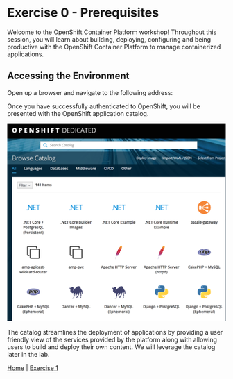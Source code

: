 Exercise 0  - Prerequisites
============================

Welcome to the OpenShift Container Platform  workshop! Throughout this session, you will learn about building, deploying, configuring and being productive with the OpenShift Container Platform to manage containerized applications.

## Accessing the Environment

Open up a browser and navigate to the following address:

Once you have successfully authenticated to OpenShift, you will be presented with the OpenShift application catalog.

![OpenShift Catalog](images/openshift-catalog.png "OpenShift Catalog")

The catalog streamlines the deployment of applications by providing a user friendly view of the services provided by the platform along with allowing users to build and deploy their own content. We will leverage the catalog later in the lab. 

[Home](../README.md) | [Exercise 1](../exercise1/README.md)
